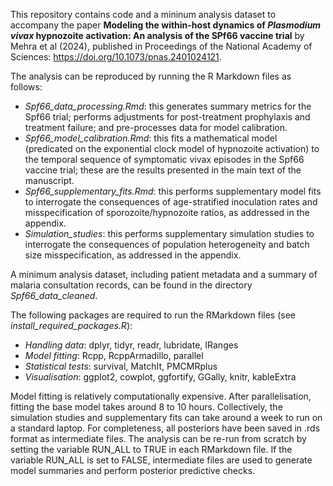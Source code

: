 This repository contains code and a mininum analysis dataset to accompany the paper **Modeling the within-host dynamics of *Plasmodium vivax*
hypnozoite activation: An analysis of the SPf66 vaccine trial** by Mehra et al (2024), published in Proceedings of the National Academy of Sciences: <https://doi.org/10.1073/pnas.2401024121>.

The analysis can be reproduced by running the R Markdown files as follows:
* *Spf66_data_processing.Rmd*: this generates summary metrics for the Spf66 trial; performs adjustments for post-treatment prophylaxis and treatment failure; and pre-processes data for model calibration.
* *Spf66_model_calibration.Rmd*: this fits a mathematical model (predicated on the exponential clock model of hypnozoite activation) to the temporal sequence of symptomatic vivax episodes in the Spf66 vaccine trial; these are the results presented in the main text of the manuscript.
* *Spf66_supplementary_fits.Rmd*: this performs supplementary model fits to interrogate the consequences of age-stratified inoculation rates and misspecification of sporozoite/hypnozoite ratios, as addressed in the appendix.
* *Simulation_studies*: this performs supplementary simulation studies to interrogate the consequences of population heterogeneity and batch size misspecification, as addressed in the appendix.

A minimum analysis dataset, including patient metadata and a summary of malaria consultation records, can be found in the directory *Spf66_data_cleaned*.

The following packages are required to run the RMarkdown files (see *install_required_packages.R*):
* *Handling data*: dplyr, tidyr, readr, lubridate, IRanges
* *Model fitting*: Rcpp, RcppArmadillo, parallel
* *Statistical tests*: survival, MatchIt, PMCMRplus
* *Visualisation*: ggplot2, cowplot, ggfortify, GGally, knitr, kableExtra

Model fitting is relatively computationally expensive. After parallelisation, fitting the base model takes around 8 to 10 hours. Collectively, the simulation studies and supplementary fits can take around a week to run on a standard laptop. For completeness, all posteriors have been saved in .rds format as intermediate files. The analysis can be re-run from scratch by setting the variable RUN_ALL to TRUE in each RMarkdown file. If the variable RUN_ALL is set to FALSE, intermediate files are used to generate model summaries and perform posterior predictive checks. 
